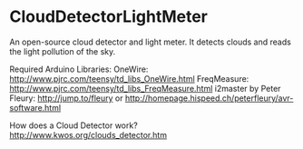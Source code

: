 CloudDetectorLightMeter
=======================

An open-source cloud detector and light meter. It detects clouds and reads the light pollution of the sky.

Required Arduino Libraries:
OneWire: http://www.pjrc.com/teensy/td_libs_OneWire.html
FreqMeasure: http://www.pjrc.com/teensy/td_libs_FreqMeasure.html
i2master by Peter Fleury: http://jump.to/fleury or http://homepage.hispeed.ch/peterfleury/avr-software.html

How does a Cloud Detector work?
http://www.kwos.org/clouds_detector.htm

